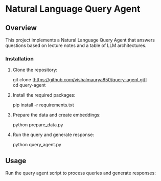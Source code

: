 # Natural Language Query Agent

## Overview
This project implements a Natural Language Query Agent that answers questions based on lecture notes and a table of LLM architectures.

### Installation
1. Clone the repository:
    
    git clone [https://github.com/vishalmaurya850/query-agent.git]
   <br>
    cd query-agent
    
3. Install the required packages:
    
    pip install -r requirements.txt
    
4. Prepare the data and create embeddings:
    
    python prepare_data.py
    
5. Run the query and generate response:
    
    python query_agent.py
    

## Usage
Run the query agent script to process queries and generate responses:
